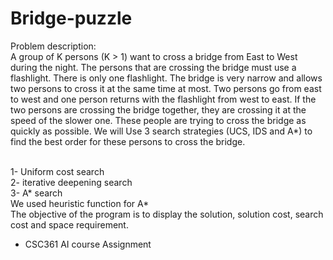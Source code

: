 # Bridge-puzzle
Problem description:<br>
A group of K persons (K > 1) want to cross a bridge from East to West during the
night. The persons that are crossing the bridge must use a flashlight. There is only
one flashlight. The bridge is very narrow and allows two persons to cross
it at the same time at most. Two persons go from east to west and one person returns with
the flashlight from west to east. If the two persons are crossing the bridge together,
they are crossing it at the speed of the slower one. These people are trying to cross
the bridge as quickly as possible.
We will Use 3 search strategies (UCS, IDS and A*) to find the best order for these persons to cross the bridge.<br><br>

1- Uniform cost search<br>
2- iterative deepening search<br>
3- A* search<br>
We used heuristic function for A*<br>
The objective of the program is to display the solution, solution cost, search cost and space requirement.<Br>
- CSC361 AI course Assignment
